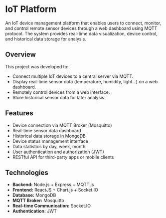# IoT Platform

An IoT device management platform that enables users to connect, monitor, and control remote sensor devices through a web dashboard using MQTT protocol. The system provides real-time data visualization, device control, and historical data storage for analysis.

## Overview

This project was developed to:
- Connect multiple IoT devices to a central server via MQTT.
- Display real-time sensor data (temperature, humidity, light...) on a web dashboard.
- Remotely control devices from a web interface.
- Store historical sensor data for later analysis.

## Features

- Device connection via MQTT Broker (Mosquitto)
- Real-time sensor data dashboard
- Historical data storage in MongoDB
- Device status management interface
- Data statistics by day, week, month
- User authentication and authorization (JWT)
- RESTful API for third-party apps or mobile clients

## Technologies

- **Backend:** Node.js + Express + MQTT.js
- **Frontend:** ReactJS + Chart.js + Socket.IO
- **Database:** MongoDB
- **MQTT Broker:** Mosquitto
- **Real-time Communication:** Socket.IO
- **Authentication:** JWT
